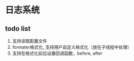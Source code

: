 # 日志系统

## todo list
1. 支持读取配置文件
2. formater格式化, 支持用户自定义格式化（放在子线程中处理）
3. 支持在格式化前后设置回调函数，before, after